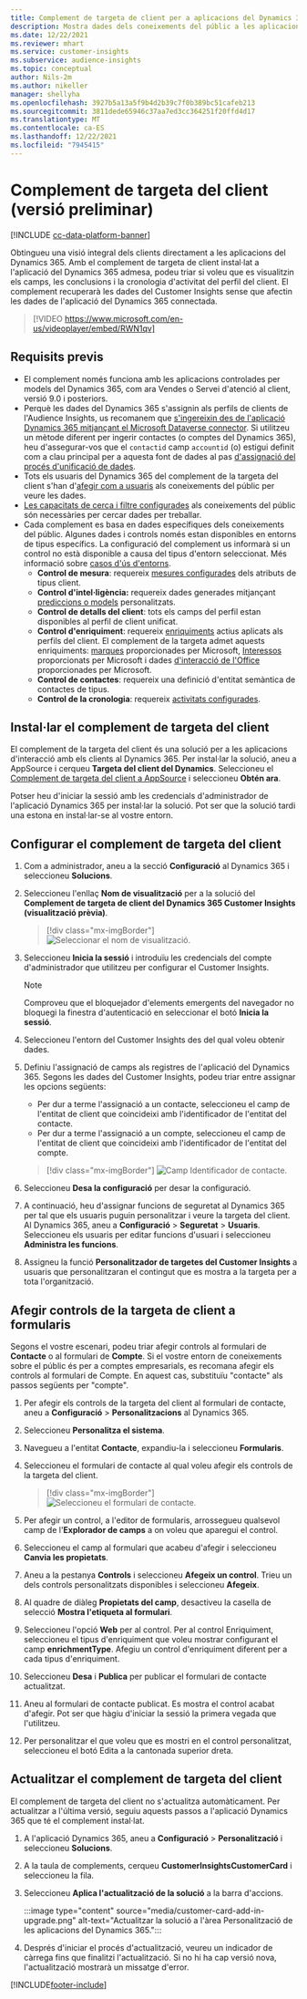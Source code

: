```yaml
---
title: Complement de targeta de client per a aplicacions del Dynamics 365 (conté vídeo)
description: Mostra dades dels coneixements del públic a les aplicacions del Dynamics 365 amb aquest complement.
ms.date: 12/22/2021
ms.reviewer: mhart
ms.service: customer-insights
ms.subservice: audience-insights
ms.topic: conceptual
author: Nils-2m
ms.author: nikeller
manager: shellyha
ms.openlocfilehash: 3927b5a13a5f9b4d2b39c7f0b389bc51cafeb213
ms.sourcegitcommit: 3811dede65946c37aa7ed3cc364251f20ffd4d17
ms.translationtype: MT
ms.contentlocale: ca-ES
ms.lasthandoff: 12/22/2021
ms.locfileid: "7945415"
---
```

# <a name="customer-card-add-in-preview"></a>Complement de targeta del client (versió preliminar)

[!INCLUDE [cc-data-platform-banner](../includes/cc-data-platform-banner.md)]

Obtingueu una visió integral dels clients directament a les aplicacions del Dynamics 365. Amb el complement de targeta de client instal·lat a l'aplicació del Dynamics 365 admesa, podeu triar si voleu que es visualitzin els camps, les conclusions i la cronologia d'activitat del perfil del client. El complement recuperarà les dades del Customer Insights sense que afectin les dades de l'aplicació del Dynamics 365 connectada.

> [!VIDEO https://www.microsoft.com/en-us/videoplayer/embed/RWN1qv]

## <a name="prerequisites"></a>Requisits previs

- El complement només funciona amb les aplicacions controlades per models del Dynamics 365, com ara Vendes o Servei d'atenció al client, versió 9.0 i posteriors.
- Perquè les dades del Dynamics 365 s'assignin als perfils de clients de l'Audience Insights, us recomanem que [s'ingereixin des de l'aplicació Dynamics 365 mitjançant el Microsoft Dataverse connector](connect-power-query.md). Si utilitzeu un mètode diferent per ingerir contactes (o comptes del Dynamics 365), heu d'assegurar-vos que el `contactid` camp `accountid` (o) estigui definit com a clau principal per a aquesta font de dades al pas [d'assignació del procés d'unificació de dades](map-entities.md#select-primary-key-and-semantic-type-for-attributes). 
- Tots els usuaris del Dynamics 365 del complement de la targeta del client s'han d'[afegir com a usuaris](permissions.md) als coneixements del públic per veure les dades.
- [Les capacitats de cerca i filtre configurades](search-filter-index.md) als coneixements del públic són necessàries per cercar dades per treballar.
- Cada complement es basa en dades específiques dels coneixements del públic. Algunes dades i controls només estan disponibles en entorns de tipus específics. La configuració del complement us informarà si un control no està disponible a causa del tipus d'entorn seleccionat. Més informació sobre [casos d'ús d'entorns](work-with-business-accounts.md).
  - **Control de mesura**: requereix [mesures configurades](measures.md) dels atributs de tipus client.
  - **Control d'intel·ligència:** requereix dades generades mitjançant [prediccions o models](predictions-overview.md) personalitzats.
  - **Control de detalls del client**: tots els camps del perfil estan disponibles al perfil de client unificat.
  - **Control d'enriquiment**: requereix [enriquiments](enrichment-hub.md) actius aplicats als perfils del client. El complement de la targeta admet aquests enriquiments: [marques](enrichment-microsoft.md) proporcionades per Microsoft, [Interessos](enrichment-microsoft.md) proporcionats per Microsoft i dades [d'interacció de l'Office](enrichment-office.md) proporcionades per Microsoft.
  - **Control de contactes**: requereix una definició d'entitat semàntica de contactes de tipus.
  - **Control de la cronologia**: requereix [activitats configurades](activities.md).

## <a name="install-the-customer-card-add-in"></a>Instal·lar el complement de targeta del client

El complement de la targeta del client és una solució per a les aplicacions d'interacció amb els clients al Dynamics 365. Per instal·lar la solució, aneu a AppSource i cerqueu **Targeta del client del Dynamics**. Seleccioneu el [Complement de targeta del client a AppSource](https://appsource.microsoft.com/product/dynamics-365/mscrm.dynamics_365_customer_insights_customer_card_addin?tab=Overview) i seleccioneu **Obtén ara**.

Potser heu d'iniciar la sessió amb les credencials d'administrador de l'aplicació Dynamics 365 per instal·lar la solució. Pot ser que la solució tardi una estona en instal·lar-se al vostre entorn.

## <a name="configure-the-customer-card-add-in"></a>Configurar el complement de targeta del client

1. Com a administrador, aneu a la secció **Configuració** al Dynamics 365 i seleccioneu **Solucions**.

1. Seleccioneu l'enllaç **Nom de visualització** per a la solució del **Complement de targeta de client del Dynamics 365 Customer Insights (visualització prèvia)**.

   > [!div class="mx-imgBorder"]
   > ![Seleccionar el nom de visualització.](media/select-display-name.png "Seleccioneu el nom de visualització.")

1. Seleccioneu **Inicia la sessió** i introduïu les credencials del compte d'administrador que utilitzeu per configurar el Customer Insights.

   > [!NOTE]
   > Comproveu que el bloquejador d'elements emergents del navegador no bloquegi la finestra d'autenticació en seleccionar el botó **Inicia la sessió**.

1. Seleccioneu l'entorn del Customer Insights des del qual voleu obtenir dades.

1. Definiu l'assignació de camps als registres de l'aplicació del Dynamics 365. Segons les dades del Customer Insights, podeu triar entre assignar les opcions següents:
   - Per dur a terme l'assignació a un contacte, seleccioneu el camp de l'entitat de client que coincideixi amb l'identificador de l'entitat del contacte.
   - Per dur a terme l'assignació a un compte, seleccioneu el camp de l'entitat de client que coincideixi amb l'identificador de l'entitat del compte.

   > [!div class="mx-imgBorder"]
   > ![Camp Identificador de contacte.](media/contact-id-field.png "Camp Identificador de contacte.")

1. Seleccioneu **Desa la configuració** per desar la configuració.

1. A continuació, heu d'assignar funcions de seguretat al Dynamics 365 per tal que els usuaris puguin personalitzar i veure la targeta del client. Al Dynamics 365, aneu a **Configuració** > **Seguretat** > **Usuaris**. Seleccioneu els usuaris per editar funcions d'usuari i seleccioneu **Administra les funcions**.

1. Assigneu la funció **Personalitzador de targetes del Customer Insights** a usuaris que personalitzaran el contingut que es mostra a la targeta per a tota l'organització.

## <a name="add-customer-card-controls-to-forms"></a>Afegir controls de la targeta de client a formularis

Segons el vostre escenari, podeu triar afegir controls al formulari de **Contacte** o al formulari de **Compte**. Si el vostre entorn de coneixements sobre el públic és per a comptes empresarials, es recomana afegir els controls al formulari de Compte. En aquest cas, substituïu "contacte" als passos següents per "compte".

1. Per afegir els controls de la targeta del client al formulari de contacte, aneu a **Configuració** > **Personalitzacions** al Dynamics 365.

1. Seleccioneu **Personalitza el sistema**.

1. Navegueu a l'entitat **Contacte**, expandiu-la i seleccioneu **Formularis**.

1. Seleccioneu el formulari de contacte al qual voleu afegir els controls de la targeta del client.

    > [!div class="mx-imgBorder"]
    > ![Seleccioneu el formulari de contacte.](media/contact-active-forms.png "Seleccioneu el formulari Contacte.")

1. Per afegir un control, a l'editor de formularis, arrossegueu qualsevol camp de l'**Explorador de camps** a on voleu que aparegui el control.

1. Seleccioneu el camp al formulari que acabeu d'afegir i seleccioneu **Canvia les propietats**.

1. Aneu a la pestanya **Controls** i seleccioneu **Afegeix un control**. Trieu un dels controls personalitzats disponibles i seleccioneu **Afegeix**.

1. Al quadre de diàleg **Propietats del camp**, desactiveu la casella de selecció **Mostra l'etiqueta al formulari**.

1. Seleccioneu l'opció **Web** per al control. Per al control Enriquiment, seleccioneu el tipus d'enriquiment que voleu mostrar configurant el camp **enrichmentType**. Afegiu un control d'enriquiment diferent per a cada tipus d'enriquiment.

1. Seleccioneu **Desa** i **Publica** per publicar el formulari de contacte actualitzat.

1. Aneu al formulari de contacte publicat. Es mostra el control acabat d'afegir. Pot ser que hàgiu d'iniciar la sessió la primera vegada que l'utilitzeu.

1. Per personalitzar el que voleu que es mostri en el control personalitzat, seleccioneu el botó Edita a la cantonada superior dreta.

## <a name="upgrade-customer-card-add-in"></a>Actualitzar el complement de targeta del client

El complement de targeta del client no s'actualitza automàticament. Per actualitzar a l'última versió, seguiu aquests passos a l'aplicació Dynamics 365 que té el complement instal·lat.

1. A l'aplicació Dynamics 365, aneu a **Configuració** > **Personalització** i seleccioneu **Solucions**.

1. A la taula de complements, cerqueu **CustomerInsightsCustomerCard** i seleccioneu la fila.

1. Seleccioneu **Aplica l'actualització de la solució** a la barra d'accions.

   :::image type="content" source="media/customer-card-add-in-upgrade.png" alt-text="Actualitzar la solució a l'àrea Personalització de les aplicacions del Dynamics 365.":::

1. Després d'iniciar el procés d'actualització, veureu un indicador de càrrega fins que finalitzi l'actualització. Si no hi ha cap versió nova, l'actualització mostrarà un missatge d'error.


[!INCLUDE[footer-include](../includes/footer-banner.md)]
